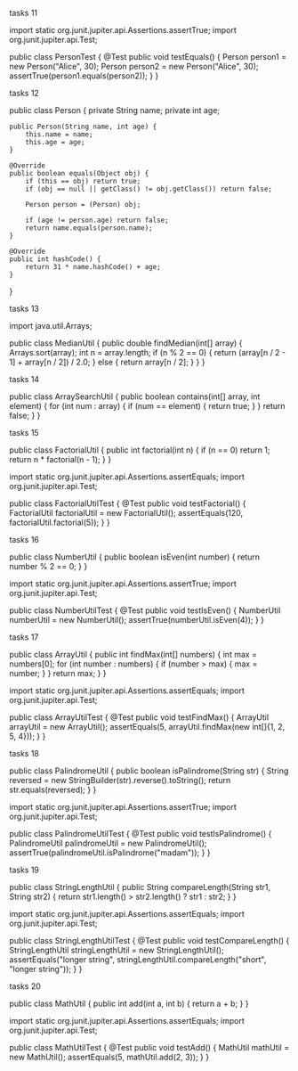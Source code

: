 tasks 11 

import static org.junit.jupiter.api.Assertions.assertTrue;
import org.junit.jupiter.api.Test;

public class PersonTest {
    @Test
    public void testEquals() {
        Person person1 = new Person("Alice", 30);
        Person person2 = new Person("Alice", 30);
        assertTrue(person1.equals(person2));
    }
}

tasks 12 


public class Person {
    private String name;
    private int age;

    public Person(String name, int age) {
        this.name = name;
        this.age = age;
    }

    @Override
    public boolean equals(Object obj) {
        if (this == obj) return true;
        if (obj == null || getClass() != obj.getClass()) return false;

        Person person = (Person) obj;

        if (age != person.age) return false;
        return name.equals(person.name);
    }

    @Override
    public int hashCode() {
        return 31 * name.hashCode() + age;
    }
}

tasks 13 

import java.util.Arrays;

public class MedianUtil {
    public double findMedian(int[] array) {
        Arrays.sort(array);
        int n = array.length;
        if (n % 2 == 0) {
            return (array[n / 2 - 1] + array[n / 2]) / 2.0;
        } else {
            return array[n / 2];
        }
    }
}

tasks 14 

public class ArraySearchUtil {
    public boolean contains(int[] array, int element) {
        for (int num : array) { 
            if (num == element) {
                return true;
            }
        }
        return false;
    }
}

tasks 15

public class FactorialUtil {
    public int factorial(int n) {
        if (n == 0) return 1;
        return n * factorial(n - 1);
    }
}

import static org.junit.jupiter.api.Assertions.assertEquals;
import org.junit.jupiter.api.Test;

public class FactorialUtilTest {
    @Test
    public void testFactorial() {
        FactorialUtil factorialUtil = new FactorialUtil();
        assertEquals(120, factorialUtil.factorial(5));
    }
}

tasks 16 

public class NumberUtil {
    public boolean isEven(int number) {
        return number % 2 == 0;
    }
}

import static org.junit.jupiter.api.Assertions.assertTrue;
import org.junit.jupiter.api.Test;

public class NumberUtilTest {
    @Test
    public void testIsEven() {
        NumberUtil numberUtil = new NumberUtil();
        assertTrue(numberUtil.isEven(4));
    }
}

tasks 17 

public class ArrayUtil {
    public int findMax(int[] numbers) {
        int max = numbers[0];
        for (int number : numbers) {
            if (number > max) {
                max = number;
            }
        }
        return max;
    }
}

import static org.junit.jupiter.api.Assertions.assertEquals;
import org.junit.jupiter.api.Test;

public class ArrayUtilTest {
    @Test
    public void testFindMax() {
        ArrayUtil arrayUtil = new ArrayUtil();
        assertEquals(5, arrayUtil.findMax(new int[]{1, 2, 5, 4}));
    }
}

tasks 18

public class PalindromeUtil {
    public boolean isPalindrome(String str) {
        String reversed = new StringBuilder(str).reverse().toString();
        return str.equals(reversed);
    }
}

import static org.junit.jupiter.api.Assertions.assertTrue;
import org.junit.jupiter.api.Test;

public class PalindromeUtilTest {
    @Test
    public void testIsPalindrome() {
        PalindromeUtil palindromeUtil = new PalindromeUtil();
        assertTrue(palindromeUtil.isPalindrome("madam"));
    }
}

tasks 19 

public class StringLengthUtil {
    public String compareLength(String str1, String str2) {
        return str1.length() > str2.length() ? str1 : str2;
    }
}

import static org.junit.jupiter.api.Assertions.assertEquals;
import org.junit.jupiter.api.Test;

public class StringLengthUtilTest {
    @Test
    public void testCompareLength() {
        StringLengthUtil stringLengthUtil = new StringLengthUtil();
        assertEquals("longer string", stringLengthUtil.compareLength("short", "longer string"));
    }
}





tasks 20 

public class MathUtil {
    public int add(int a, int b) {
        return a + b;
    }
}

import static org.junit.jupiter.api.Assertions.assertEquals;
import org.junit.jupiter.api.Test;

public class MathUtilTest {
    @Test
    public void testAdd() {
        MathUtil mathUtil = new MathUtil();
        assertEquals(5, mathUtil.add(2, 3));
    }
}
